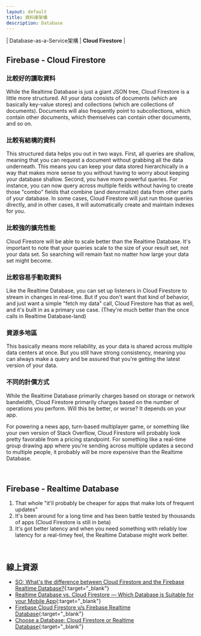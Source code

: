 ```yaml
---
layout: default
title: 資料庫架構
description: Database
---
```


| Database-as-a-Service架構 | **Cloud Firestore** |

## Firebase - Cloud Firestore

### 比較好的讀取資料

While the Realtime Database is just a giant JSON tree, Cloud Firestore is a little more structured. All your data consists of documents (which are basically key-value stores) and collections (which are collections of documents). Documents will also frequently point to subcollections, which contain other documents, which themselves can contain other documents, and so on.

### 比較有結構的資料

This structured data helps you out in two ways. First, all queries are shallow, meaning that you can request a document without grabbing all the data underneath. This means you can keep your data stored hierarchically in a way that makes more sense to you without having to worry about keeping your database shallow. Second, you have more powerful queries. For instance, you can now query across multiple fields without having to create those "combo" fields that combine (and denormalize) data from other parts of your database. In some cases, Cloud Firestore will just run those queries directly, and in other cases, it will automatically create and maintain indexes for you.

### 比較強的擴充性能

Cloud Firestore will be able to scale better than the Realtime Database. It's important to note that your queries scale to the size of your result set, not your data set. So searching will remain fast no matter how large your data set might become.

### 比較容易手動取資料

Like the Realtime Database, you can set up listeners in Cloud Firestore to stream in changes in real-time. But if you don't want that kind of behavior, and just want a simple "fetch my data" call, Cloud Firestore has that as well, and it's built in as a primary use case. (They're much better than the once calls in Realtime Database-land)

### 資源多地區

This basically means more reliability, as your data is shared across multiple data centers at once. But you still have strong consistency, meaning you can always make a query and be assured that you're getting the latest version of your data.

### 不同的計價方式

While the Realtime Database primarily charges based on storage or network bandwidth, Cloud Firestore primarily charges based on the number of operations you perform. Will this be better, or worse? It depends on your app.

For powering a news app, turn-based multiplayer game, or something like your own version of Stack Overflow, Cloud Firestore will probably look pretty favorable from a pricing standpoint. For something like a real-time group drawing app where you're sending across multiple updates a second to multiple people, it probably will be more expensive than the Realtime Database.

<br>

## Firebase - Realtime Database

1. That whole "it'll probably be cheaper for apps that make lots of frequent updates"
1. It's been around for a long time and has been battle tested by thousands of apps (Cloud Firestore is still in beta)
1. It's got better latency and when you need something with reliably low latency for a real-timey feel, the Realtime Database might work better.

<br>

## 線上資源

* [SO: What's the difference between Cloud Firestore and the Firebase Realtime Database?](https://stackoverflow.com/questions/46549766/whats-the-difference-between-cloud-firestore-and-the-firebase-realtime-database){:target="_blank"}
* [Realtime Database vs. Cloud Firestore — Which Database is Suitable for your Mobile App](https://medium.com/datadriveninvestor/realtime-database-vs-cloud-firestore-which-database-is-suitable-for-your-mobile-app-87e11b56f50f){:target="_blank"}
* [Firebase Cloud Firestore v/s Firebase Realtime Database](https://medium.com/@beingrahul/firebase-cloud-firestore-v-s-firebase-realtime-database-931d4265d4b0){:target="_blank"}
* [Choose a Database: Cloud Firestore or Realtime Database](https://firebase.google.com/docs/database/rtdb-vs-firestore){:target="_blank"}